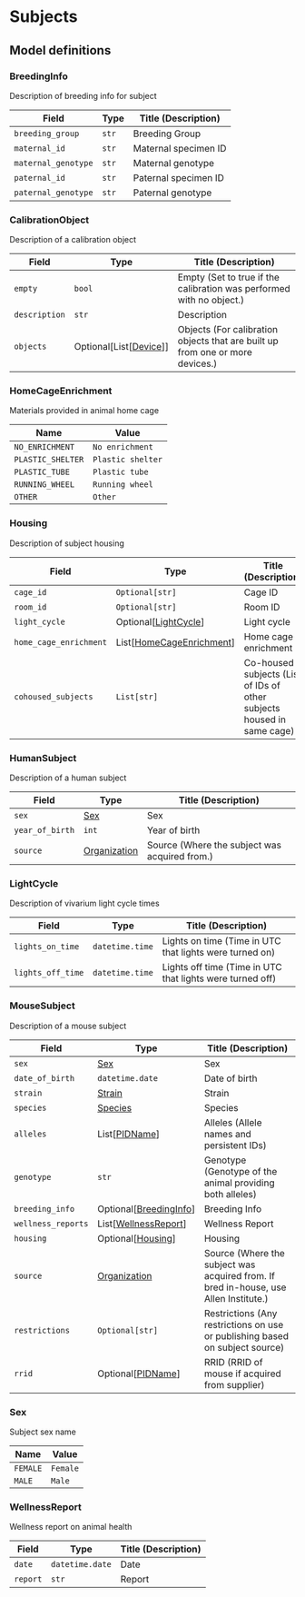 # Subjects

## Model definitions

### BreedingInfo

Description of breeding info for subject

| Field | Type | Title (Description) |
|-------|------|-------------|
| `breeding_group` | `str` | Breeding Group  |
| `maternal_id` | `str` | Maternal specimen ID  |
| `maternal_genotype` | `str` | Maternal genotype  |
| `paternal_id` | `str` | Paternal specimen ID  |
| `paternal_genotype` | `str` | Paternal genotype  |


### CalibrationObject

Description of a calibration object

| Field | Type | Title (Description) |
|-------|------|-------------|
| `empty` | `bool` | Empty (Set to true if the calibration was performed with no object.) |
| `description` | `str` | Description  |
| `objects` | Optional[List[[Device](devices.md#device)]] | Objects (For calibration objects that are built up from one or more devices.) |


### HomeCageEnrichment

Materials provided in animal home cage

| Name | Value |
|------|-------|
| `NO_ENRICHMENT` | `No enrichment` |
| `PLASTIC_SHELTER` | `Plastic shelter` |
| `PLASTIC_TUBE` | `Plastic tube` |
| `RUNNING_WHEEL` | `Running wheel` |
| `OTHER` | `Other` |


### Housing

Description of subject housing

| Field | Type | Title (Description) |
|-------|------|-------------|
| `cage_id` | `Optional[str]` | Cage ID  |
| `room_id` | `Optional[str]` | Room ID  |
| `light_cycle` | Optional[[LightCycle](#lightcycle)] | Light cycle  |
| `home_cage_enrichment` | List[[HomeCageEnrichment](#homecageenrichment)] | Home cage enrichment  |
| `cohoused_subjects` | `List[str]` | Co-housed subjects (List of IDs of other subjects housed in same cage) |


### HumanSubject

Description of a human subject

| Field | Type | Title (Description) |
|-------|------|-------------|
| `sex` | [Sex](#sex) | Sex  |
| `year_of_birth` | `int` | Year of birth  |
| `source` | [Organization](../aind_data_schema_models/organizations.md#organization) | Source (Where the subject was acquired from.) |


### LightCycle

Description of vivarium light cycle times

| Field | Type | Title (Description) |
|-------|------|-------------|
| `lights_on_time` | `datetime.time` | Lights on time (Time in UTC that lights were turned on) |
| `lights_off_time` | `datetime.time` | Lights off time (Time in UTC that lights were turned off) |


### MouseSubject

Description of a mouse subject

| Field | Type | Title (Description) |
|-------|------|-------------|
| `sex` | [Sex](#sex) | Sex  |
| `date_of_birth` | `datetime.date` | Date of birth  |
| `strain` | [Strain](../aind_data_schema_models/species.md#strain) | Strain  |
| `species` | [Species](../aind_data_schema_models/species.md#species) | Species  |
| `alleles` | List[[PIDName](../aind_data_schema_models/pid_names.md#pidname)] | Alleles (Allele names and persistent IDs) |
| `genotype` | `str` | Genotype (Genotype of the animal providing both alleles) |
| `breeding_info` | Optional[[BreedingInfo](#breedinginfo)] | Breeding Info  |
| `wellness_reports` | List[[WellnessReport](#wellnessreport)] | Wellness Report  |
| `housing` | Optional[[Housing](#housing)] | Housing  |
| `source` | [Organization](../aind_data_schema_models/organizations.md#organization) | Source (Where the subject was acquired from. If bred in-house, use Allen Institute.) |
| `restrictions` | `Optional[str]` | Restrictions (Any restrictions on use or publishing based on subject source) |
| `rrid` | Optional[[PIDName](../aind_data_schema_models/pid_names.md#pidname)] | RRID (RRID of mouse if acquired from supplier) |


### Sex

Subject sex name

| Name | Value |
|------|-------|
| `FEMALE` | `Female` |
| `MALE` | `Male` |


### WellnessReport

Wellness report on animal health

| Field | Type | Title (Description) |
|-------|------|-------------|
| `date` | `datetime.date` | Date  |
| `report` | `str` | Report  |


